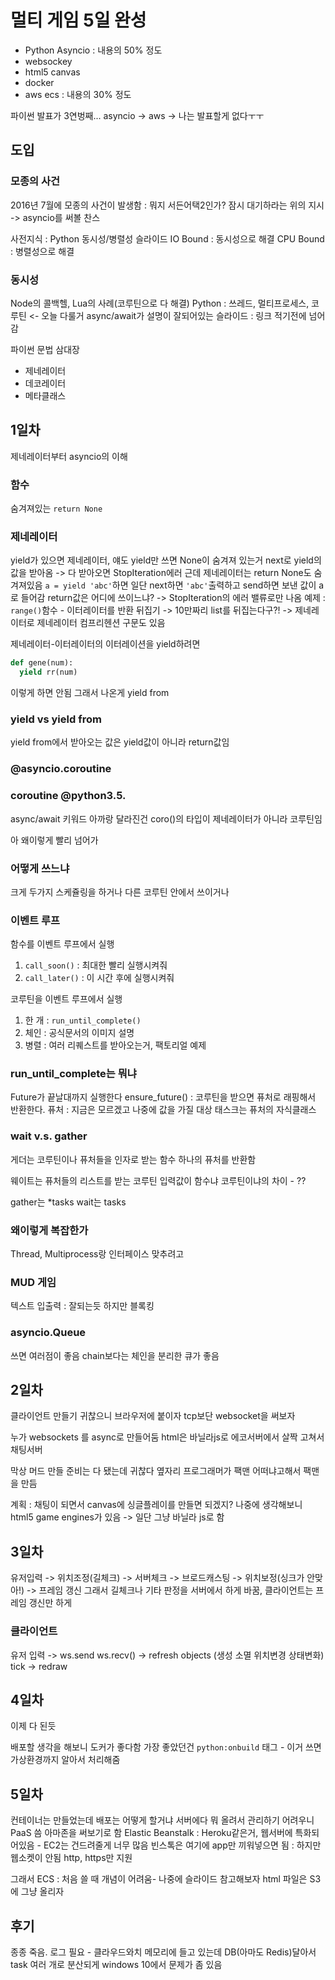 # 멀티 게임 5일 완성
- Python Asyncio : 내용의 50% 정도
- websockey
- html5 canvas
- docker
- aws ecs : 내용의 30% 정도

파이썬 발표가 3연벙째...
asyncio -> aws -> 나는 발표할게 없다ㅜㅜ

## 도입
### 모종의 사건
2016년 7월에 모종의 사건이 발생함 : 뭐지 서든어택2인가?
잠시 대기하라는 위의 지시 -> asyncio를 써볼 찬스

사전지식 : Python 동시성/병렬성 슬라이드
IO Bound : 동시성으로 해결
CPU Bound : 병렬성으로 해결

### 동시성
Node의 콜백헬, Lua의 사례(코루틴으로 다 해결)
Python : 쓰레드, 멀티프로세스, 코루틴 <- 오늘 다룰거
async/await가 설명이 잘되어있는 슬라이드 : 링크 적기전에 넘어감

파이썬 문법 삼대장
- 제네레이터
- 데코레이터
- 메타클래스

## 1일차
제네레이터부터 asyncio의 이해

### 함수
숨겨져있는 `return None`

### 제네레이터
yield가 있으면 제네레이터, 얘도 yield만 쓰면 None이 숨겨져 있는거
next로 yield의 값을 받아옴 -> 다 받아오면 StopIteration에러
근데 제네레이터는 return None도 숨겨져있음
`a = yield 'abc'`하면 일단 next하면 `'abc'`출력하고 send하면 보낸 값이 a로 들어감
return값은 어디에 쓰이느냐? -> StopIteration의 에러 밸류로만 나옴
예제 : `range()`함수 - 이터레이터를 반환
뒤집기 -> 10만짜리 list를 뒤집는다구?! -> 제네레이터로
제네레이터 컴프리헨션 구문도 있음

제네레이터-이터레이터의 이터레이션을 yield하려면
```python
def gene(num):
  yield rr(num)
```
이렇게 하면 안됨
그래서 나온게 yield from

### yield vs yield from
yield from에서 받아오는 값은 yield값이 아니라 return값임

### @asyncio.coroutine

### coroutine @python3.5.
async/await 키워드
아까랑 달라진건 coro()의 타입이 제네레이터가 아니라 코루틴임

아 왜이렇게 빨리 넘어가

### 어떻게 쓰느냐
크게 두가지
스케쥴링을 하거나 다른 코루틴 안에서 쓰이거나

### 이벤트 루프

함수를 이벤트 루프에서 실행
1. `call_soon()` : 최대한 빨리 실행시켜줘
2. `call_later()` : 이 시간 후에 실행시켜줘

코루틴을 이벤트 루프에서 실행
1. 한 개 : `run_until_complete()`
2. 체인 : 공식문서의 이미지 설명
3. 병렬 : 여러 리퀘스트를 받아오는거, 팩토리얼 예제

### run_until_complete는 뭐냐
Future가 끝날대까지 실행한다
ensure_future() : 코루틴을 받으면 퓨처로 래핑해서 반환한다.
퓨처 : 지금은 모르겠고 나중에 값을 가질 대상
태스크는 퓨처의 자식클래스

### wait v.s. gather
게더는 코루틴이나 퓨처들을 인자로 받는 함수
하나의 퓨처를 반환함

웨이트는 퓨처들의 리스트를 받는 코루틴
입력값이 함수냐 코루틴이냐의 차이 - ??

gather는 \*tasks
wait는 tasks

### 왜이렇게 복잡한가
Thread, Multiprocess랑 인터페이스 맞추려고

### MUD 게임
텍스트 입출력 : 잘되는듯 하지만 블록킹

### asyncio.Queue
쓰면 여러점이 좋음
chain보다는 체인을 분리한 큐가 좋음

## 2일차
클라이언트 만들기 귀찮으니 브라우저에 붙이자
tcp보단 websocket을 써보자

누가 websockets 를 async로 만들어둠 
html은 바닐라js로
에코서버에서 살짝 고쳐서 채팅서버

막상 머드 만들 준비는 다 됐는데 귀찮다
옆자리 프로그래머가 팩맨 어떠냐고해서 팩맨을 만듬

계획 : 채팅이 되면서 canvas에 싱글플레이를 만들면 되겠지?
나중에 생각해보니 html5 game engines가 있음 -> 일단 그냥 바닐라 js로 함

## 3일차
유저입력 -> 위치조정(길체크) -> 서버체크 -> 브로드캐스팅 -> 위치보정(싱크가 안맞아!) -> 프레임 갱신
그래서 길체크나 기타 판정을 서버에서 하게 바꿈, 클라이언트는 프레임 갱신만 하게

### 클라이언트
유저 입력 -> ws.send
ws.recv() -> refresh objects (생성 소멸 위치변경 상태변화)
tick -> redraw

## 4일차
이제 다 된듯

배포할 생각을 해보니 도커가 좋다함
가장 좋았던건 `python:onbuild` 태그 - 이거 쓰면 가상환경까지 알아서 처리해줌

## 5일차
컨테이너는 만들었는데 배포는 어떻게 할거냐
서버에다 뭐 올려서 관리하기 어려우니 PaaS 씀
아마존을 써보기로 함
Elastic Beanstalk : Heroku같은거, 웹서버에 특화되어있음 - EC2는 건드려줄게 너무 많음
빈스톡은 여기에 app만 끼워넣으면 됨 : 하지만 웹소켓이 안됨 http, https만 지원

그래서 ECS : 처음 쓸 때 개념이 어려움- 나중에 슬라이드 참고해보자
html 파일은 S3에 그냥 올리자

## 후기
종종 죽음. 로그 필요 - 클라우드와치
메모리에 들고 있는데 DB(아마도 Redis)달아서 task 여러 개로 분산되게
windows 10에서 문제가 좀 있음

